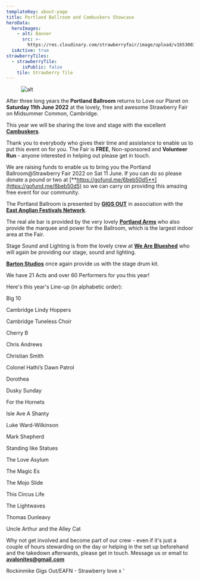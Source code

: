 ```yaml
---
templateKey: about-page
title: Portland Ballroom and Cambuskers Showcase
heroData:
  heroImages:
    - alt: Banner
      src: >-
        https://res.cloudinary.com/strawberryfair/image/upload/v1653003059/Decorations_y1mvmx.jpg
  isActive: true
strawberryTiles:
  - strawberryTile:
      isPublic: false
    tile: Strawberry Tile
---
```

<figure><img src="https://res.cloudinary.com/strawberryfair/image/upload/v1653980008/Portland_Ballroom_31st_May_n295vr.png" alt="alt" class="html-embedded-image-medium"></figure>

After three long years the **Portland Ballroom** returns to Love our Planet on **Saturday 11th June 2022** at the lovely, free and awesome Strawberry Fair on Midsummer Common, Cambridge.

This year we will be sharing the love and stage with the excellent [**Cambuskers**](http://www.cambuskers.org/).

Thank you to everybody who gives their time and assistance to enable us to put this event on for you. The Fair is **FREE**, Non-sponsored and **Volunteer Run** - anyone interested in helping out please get in touch.

We are raising funds to enable us to bring you the Portland Ballroom@Strawberry Fair 2022 on Sat 11 June. If you can do so please donate a pound or two at [**https://gofund.me/6beb50d5**](https://gofund.me/6beb50d5) so we can carry on providing this amazing free event for our community.

The Portland Ballroom is presented by [**GIGS OUT**](https://www.facebook.com/groups/gigsoutineastanglia/?ref=share) in association with the [**East Anglian Festivals Network**](www.eafn.co.uk).

The real ale bar is provided by the very lovely [**Portland Arms**](http://theportlandarms.co.uk/) who also provide the marquee and power for the Ballroom, which is the largest indoor area at the Fair.

Stage Sound and Lighting is from the lovely crew at [**We Are Blueshed**](https://www.weareblueshed.co.uk/) who will again be providing our stage, sound and lighting.

[**Barton Studios**](https://bartonstudios.webs.com) once again provide us with the stage drum kit.

We have 21 Acts and over 60 Performers for you this year!

Here's this year's Line-up (in alphabetic order):

Big 10

Cambridge Lindy Hoppers

Cambridge Tuneless Choir

Cherry B

Chris Andrews

Christian Smith

Colonel Hathi’s Dawn Patrol

Dorothea

Dusky Sunday

For the Hornets

Isle Ave A Shanty

Luke Ward-Wilkinson

Mark Shepherd

Standing like Statues

The Love Asylum

The Magic Es

The Mojo Slide

This Circus Life

The Lightwaves

Thomas Dunleavy

Uncle Arthur and the Alley Cat

Why not get involved and become part of our crew - even if it's just a couple of hours stewarding on the day or helping in the set up beforehand and the takedown afterwards, please get in touch. Message us or email to **avalonites@gmail.com**

Rockinmike Gigs Out/EAFN - Strawberry love x '
